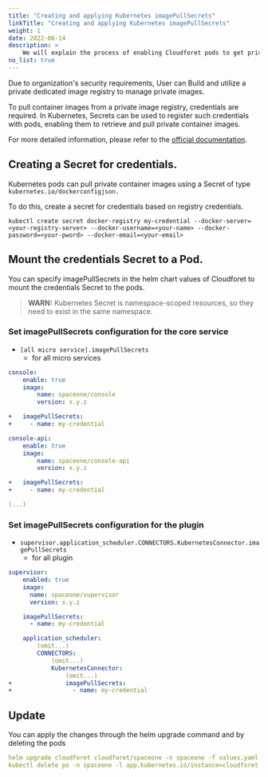 ```yaml
---
title: "Creating and applying Kubernetes imagePullSecrets"
linkTitle: "Creating and applying Kubernetes imagePullSecrets"
weight: 1
date: 2022-06-14
description: >
    We will explain the process of enabling Cloudforet pods to get private container images using imagePullSecrets.
no_list: true
---
```


Due to organization's security requirements, User can Build and utilize a private dedicated image registry to manage private images.

To pull container images from a private image registry, credentials are required. In Kubernetes, Secrets can be used to register such credentials with pods, enabling them to retrieve and pull private container images.

For more detailed information, please refer to the [official documentation]((https://kubernetes.io/docs/tasks/configure-pod-container/pull-image-private-registry/)).


## Creating a Secret for credentials.

Kubernetes pods can pull private container images using a Secret of type `kubernetes.io/dockerconfigjson.`

To do this, create a secret for credentials based on registry credentials.

```shell
kubectl create secret docker-registry my-credential --docker-server=<your-registry-server> --docker-username=<your-name> --docker-password=<your-pword> --docker-email=<your-email>
```


## Mount the credentials Secret to a Pod.

You can specify imagePullSecrets in the helm chart values of Cloudforet to mount the credentials Secret to the pods.

> **WARN:** Kubernetes Secret is namespace-scoped resources, so they need to exist in the same namespace.

### Set imagePullSecrets configuration for the core service

- `[all micro service].imagePullSecrets`
  - for all micro services

```yaml
console:
    enable: true
    image:
        name: spaceone/console
        version: x.y.z

+   imagePullSecrets:
+     - name: my-credential

console-api:
    enable: true
    image:
        name: spaceone/console-api
        version: x.y.z

+   imagePullSecrets:
+     - name: my-credential

(...)
```


### Set imagePullSecrets configuration for the plugin

- `supervisor.application_scheduler.CONNECTORS.KubernetesConnector.imagePullSecrets`
    - for all plugin

```yaml
supervisor:
    enabled: true
    image:
      name: spaceone/supervisor
      version: x.y.z

    imagePullSecrets: 
      - name: my-credential

    application_scheduler:
        (omit...)
        CONNECTORS:
            (omit...)
            KubernetesConnector:
                (omit...)
+               imagePullSecrets: 
+                 - name: my-credential
```


## Update

You can apply the changes through the helm upgrade command and by deleting the pods

```yaml
helm upgrade cloudforet cloudforet/spaceone -n spaceone -f values.yaml
kubectl delete po -n spaceone -l app.kubernetes.io/instance=cloudforet
```